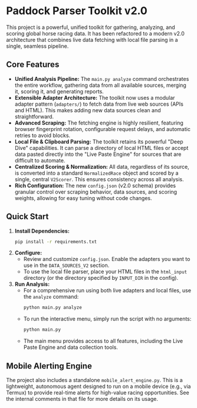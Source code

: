 # Paddock Parser Toolkit v2.0

This project is a powerful, unified toolkit for gathering, analyzing, and scoring global horse racing data. It has been refactored to a modern v2.0 architecture that combines live data fetching with local file parsing in a single, seamless pipeline.

## Core Features

-   **Unified Analysis Pipeline:** The `main.py analyze` command orchestrates the entire workflow, gathering data from all available sources, merging it, scoring it, and generating reports.
-   **Extensible Adapter Architecture:** The toolkit now uses a modular adapter pattern (`adapters/`) to fetch data from live web sources (APIs and HTML). This makes adding new data sources clean and straightforward.
-   **Advanced Scraping:** The fetching engine is highly resilient, featuring browser fingerprint rotation, configurable request delays, and automatic retries to avoid blocks.
-   **Local File & Clipboard Parsing:** The toolkit retains its powerful "Deep Dive" capabilities. It can parse a directory of local HTML files or accept data pasted directly into the "Live Paste Engine" for sources that are difficult to automate.
-   **Centralized Scoring & Normalization:** All data, regardless of its source, is converted into a standard `NormalizedRace` object and scored by a single, central `V2Scorer`. This ensures consistency across all analysis.
-   **Rich Configuration:** The new `config.json` (v2.0 schema) provides granular control over scraping behavior, data sources, and scoring weights, allowing for easy tuning without code changes.

## Quick Start

1.  **Install Dependencies:**
    ```bash
    pip install -r requirements.txt
    ```
2.  **Configure:**
    -   Review and customize `config.json`. Enable the adapters you want to use in the `DATA_SOURCES_V2` section.
    -   To use the local file parser, place your HTML files in the `html_input` directory (or the directory specified by `INPUT_DIR` in the config).
3.  **Run Analysis:**
    -   For a comprehensive run using both live adapters and local files, use the `analyze` command:
        ```bash
        python main.py analyze
        ```
    -   To run the interactive menu, simply run the script with no arguments:
        ```bash
        python main.py
        ```
    -   The main menu provides access to all features, including the Live Paste Engine and data collection tools.

## Mobile Alerting Engine

The project also includes a standalone `mobile_alert_engine.py`. This is a lightweight, autonomous agent designed to run on a mobile device (e.g., via Termux) to provide real-time alerts for high-value racing opportunities. See the internal comments in that file for more details on its usage.
